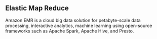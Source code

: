 ## Elastic Map Reduce
Amazon EMR is a cloud big data solution for petabyte-scale data processing, interactive analytics, machine learning using open-source frameworks such as Apache Spark, Apache Hive, and Presto.

